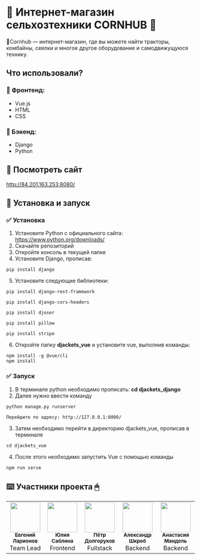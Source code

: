 # 🚜 Интернет-магазин сельхозтехники CORNHUB 🚜

🌽Cornhub — интернет-магазин, где вы можете найти тракторы, комбайны, сеялки и многое другое оборудование и самодвижущуюся технику.

## Что использовали?
### 📱 Фронтенд:
- Vue.js
- HTML
- CSS
### 📲 Бэкенд:
- Django
- Python
## 👀 Посмотреть сайт
http://84.201.163.253:8080/

## 🚀 Установка и запуск
### ✅ Установка
1)  Установите Python с официального сайта: https://www.python.org/downloads/
2)  Скачайте репозиторий
3)  Откройте консоль в текущей папке
4)  Установите Django, прописав:
```
pip install django
```
5) Установите следующие библиотеки:
```
pip install django-rest-framework

pip install django-cors-headers

pip install djoser

pip install pillow

pip install stripe
```
6) Откройте папку **djackets_vue** и установите vue, выполнив команды:
```
npm install -g @vue/cli
npm install
```
### ✅ Запуск
1) В терминале python необходимо прописать: **cd djackets_django**
2) Далее нужно ввести команду
```
python manage.py runserver
```
```
Перейдите по адресу: http://127.0.0.1:8000/
```
3) Затем необходимо перейти в директорию djackets_vue, прописав в терминале
```
cd djackets_vue
```
4) После этого необходимо запустить Vue с помощью команды
```
npm run serve
```

## ⌨️ Участники проекта 🖱
<table>
<tr>
 <td align="center">
<a href="https://github.com/CleverHedgehog20">
<img src="https://avatars.githubusercontent.com/u/158333285?s=64&v=4" width="80" height="80" alt=""/><br />
<sub><b>Евгений Ларионов</b></sub>
</a><br />
<span>Team Lead</span>
</td>
<td align="center">
<a href="https://github.com/ssablinaa">
<img src="https://avatars.githubusercontent.com/u/158333285?s=64&v=4" width="80" height="80" alt=""/><br />
<sub><b>Юлия Саблина</b></sub>
</a><br />
<span>Frontend</span>
</td>
<td align="center">
<a href="https://github.com/PeterLonghand">
<img src="https://avatars.githubusercontent.com/u/160715917?v=4" width="80" height="80" alt=""/><br />
<sub><b>Пётр Долгоруков</b></sub>
</a><br />
<span>Fullstack</span>
<td align="center">
<a href="https://github.com/AleksCombo">
<img src="https://avatars.githubusercontent.com/u/137397245?s=64&v=4" width="80" height="80" alt=""/><br />
<sub><b>Александр Шкроб</b></sub>
</a><br />
<span>Backend</span>
<td align="center">
<a href="https://github.com/AnastasiaMandel">
<img src="https://avatars.githubusercontent.com/u/145050983?v=4" width="80" height="80" alt=""/><br />
<sub><b>Анастасия Мандель</b></sub>
</a><br />
<span>Backend</span>
</td>
</td>
</tr>
</table>
